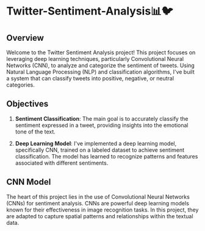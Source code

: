 # Twitter-Sentiment-Analysis📊🐦

## Overview
Welcome to the Twitter Sentiment Analysis project! This project focuses on leveraging deep learning techniques, particularly Convolutional Neural Networks (CNN), to analyze and categorize the sentiment of tweets. Using Natural Language Processing (NLP) and classification algorithms, I've built a system that can classify tweets into positive, negative, or neutral categories.

## Objectives
1. **Sentiment Classification**: The main goal is to accurately classify the sentiment expressed in a tweet, providing insights into the emotional tone of the text.

2. **Deep Learning Model**: I've implemented a deep learning model, specifically CNN, trained on a labeled dataset to achieve sentiment classification. The model has learned to recognize patterns and features associated with different sentiments.

## CNN Model
The heart of this project lies in the use of Convolutional Neural Networks (CNNs) for sentiment analysis. CNNs are powerful deep learning models known for their effectiveness in image recognition tasks. In this project, they are adapted to capture spatial patterns and relationships within the textual data.
